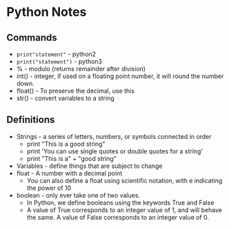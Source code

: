 # Python Notes

## Commands
* `print"statement"` - python2
* `print("statement")` - python3
* % - modulo (returns remainder after division)
* int() - integer, if used on a floating point number, it will round the number down.
* float() - To preserve the decimal, use this
* str() - convert variables to a string

## Definitions
* Strings - a series of letters, numbers, or symbols connected in order
	- print "This is a good string"
	- print 'You can use single quotes or double quotes for a string'
	- print "This is a" + "good string"
* Variables - define things that are subject to change
* float - A number with a decimal point
	- You can also define a float using scientific notation, with e indicating the power of 10
* boolean - only ever take one of two values. 
	- In Python, we define booleans using the keywords True and False
	-  A value of True corresponds to an integer value of 1, and will behave the same. A value of False corresponds to an integer value of 0.